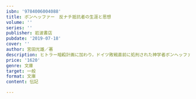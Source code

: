 ```yaml
---
isbn: '9784006004088'
title: ボンヘッファー　反ナチ抵抗者の生涯と思想
volume: ''
series: ''
publisher: 岩波書店
pubdate: '2019-07-18'
cover: ''
author: 宮田光雄／著
description: ヒトラー暗殺計画に加わり，ドイツ敗戦直前に処刑された神学者ボンヘッファー．その生と思想を現代に問う．
price: '1620'
genre: 文庫
target: 一般
format: 文庫
content: 伝記

---
```

